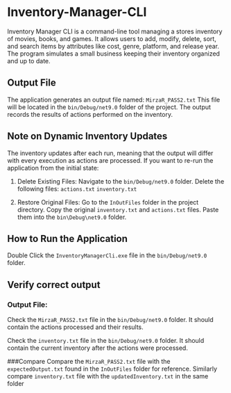 # Inventory-Manager-CLI
Inventory Manager CLI is a command-line tool managing a stores inventory of movies, books, and games. It allows users to add, modify, delete, sort, and search items by attributes like cost, genre, platform, and release year. The program simulates a small business keeping their inventory organized and up to date.


## Output File
The application generates an output file named: `MirzaR_PASS2.txt`
This file will be located in the `bin/Debug/net9.0` folder of the project. The output records the results of actions performed on the inventory.

## Note on Dynamic Inventory Updates
The inventory updates after each run, meaning that the output will differ with every execution as actions are processed. If you want to re-run the application from the initial state:

1) Delete Existing Files:
    Navigate to the `bin/Debug/net9.0` folder.
    Delete the following files:
      `actions.txt`
      `inventory.txt`

2) Restore Original Files:
    Go to the `InOutFiles` folder in the project directory.
    Copy the original `inventory.txt` and `actions.txt` files. 
    Paste them into the `bin\Debug\net9.0` folder.

## How to Run the Application
Double Click the `InventoryManagerCli.exe` file in the `bin/Debug/net9.0` folder.


## Verify correct output
### Output File: 
Check the `MirzaR_PASS2.txt` file in the `bin/Debug/net9.0` folder.
It should contain the actions processed and their results.

Check the `inventory.txt` file in the `bin/Debug/net9.0` folder.
It should contain the current inventory after the actions were processed.

###Compare 
Compare the  `MirzaR_PASS2.txt` file with the `expectedOutput.txt` found in the `InOutFiles` folder for reference.
Similarly compare `inventory.txt` file with the `updatedInventory.txt` in the same folder 
